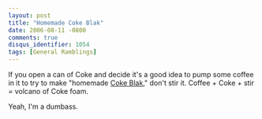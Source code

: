 ```yaml
---
layout: post
title: "Homemade Coke Blak"
date: 2006-08-11 -0800
comments: true
disqus_identifier: 1054
tags: [General Ramblings]
---
```

If you open a can of Coke and decide it's a good idea to pump some
coffee in it to try to make "homemade [Coke
Blak](http://www.coca-colablak.com/)," don't stir it. Coffee + Coke +
stir = volcano of Coke foam.
 
 Yeah, I'm a dumbass.
